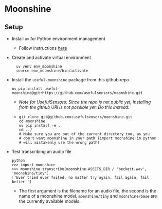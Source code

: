 # Moonshine

## Setup

* Install `uv` for Python environment management
  
  - Follow instructions [here](https://github.com/astral-sh/uv)

* Create and activate virtual environment
  
  ```shell
    uv venv env_moonshine
    source env_moonshine/bin/activate
  ```

* Install the `useful-moonshine` package from this github repo
  
  ```shell
  uv pip install useful-moonshine@git+https://github.com/usefulsensors/moonshine.git
  ```
  
  * _Note for UsefulSensors: Since the repo is not public yet, installing from the github URI is not possible yet. Do this instead:_
  
  * ```shell
    git clone git@github.com:usefulsensors/moonshine.git
    cd moonshine
    uv pip install -e .
    cd ../
    # Make sure you are out of the current directory too, as you
    # don't want moonshine in your path (import moonshine in python
    # will mistakenly use the wrong path)
    ```

* Test transcribing an audio file
  
  ```shell
  python
  >>> import moonshine
  >>> moonshine.transcribe(moonshine.ASSETS_DIR / 'beckett.wav', 'moonshine/tiny')
  ['Ever tried ever failed, no matter try again, fail again, fail better.']
  ```

  * The first argument is the filename for an audio file, the second is the name of a moonshine model. `moonshine/tiny` and `moonshine/base` are the currently available models.
